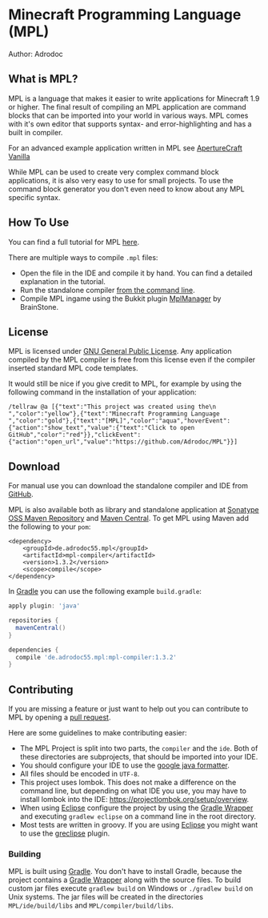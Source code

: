 Minecraft Programming Language (MPL)
====================================

Author: Adrodoc

What is MPL?
-----------
MPL is a language that makes it easier to write applications for Minecraft 1.9 or higher.
The final result of compiling an MPL application are command blocks that can be imported into your world in various ways.
MPL comes with it's own editor that supports syntax- and error-highlighting and has a built in compiler.

For an advanced example application written in MPL see [ApertureCraft Vanilla](https://github.com/Adrodoc/ApertureCraftVanilla)

While MPL can be used to create very complex command block applications, it is also very easy to use for small projects.
To use the command block generator you don't even need to know about any MPL specific syntax.

How To Use
----------
You can find a full tutorial for MPL [here](https://github.com/Adrodoc/MPL/wiki/Tutorial-1.-Basics).

There are multiple ways to compile `.mpl` files:
* Open the file in the IDE and compile it by hand. You can find a detailed explanation in the tutorial.
* Run the standalone compiler [from the command line](https://github.com/Adrodoc/MPL/wiki/Using-MPL-from-the-command-line).
* Compile MPL ingame using the Bukkit plugin [MplManager](https://gitlab.crazyblock-network.net/BrainStone/MplManager) by BrainStone.

License
-------
MPL is licensed under [GNU General Public License]. Any application compiled by the MPL compiler is free from this license even if the compiler inserted standard MPL code templates.

It would still be nice if you give credit to MPL, for example by using the following command in the installation of your application:

`/tellraw @a [{"text":"This project was created using the\n ","color":"yellow"},{"text":"Minecraft Programming Language ","color":"gold"},{"text":"[MPL]","color":"aqua","hoverEvent":{"action":"show_text","value":{"text":"Click to open GitHub","color":"red"}},"clickEvent":{"action":"open_url","value":"https://github.com/Adrodoc/MPL"}}]`

Download
--------
For manual use you can download the standalone compiler and IDE from [GitHub](https://github.com/Adrodoc/MPL/releases).

MPL is also available both as library and standalone application at [Sonatype OSS Maven Repository] and [Maven Central].
To get MPL using Maven add the following to your `pom`:
```
<dependency>
    <groupId>de.adrodoc55.mpl</groupId>
    <artifactId>mpl-compiler</artifactId>
    <version>1.3.2</version>
    <scope>compile</scope>
</dependency>
```
In [Gradle] you can use the following example `build.gradle`:
```gradle
apply plugin: 'java'

repositories {
  mavenCentral()
}

dependencies {
  compile 'de.adrodoc55.mpl:mpl-compiler:1.3.2'
}
```

Contributing
------------
If you are missing a feature or just want to help out you can contribute to MPL by opening a [pull request](https://help.github.com/articles/using-pull-requests/).

Here are some guidelines to make contributing easier:
* The MPL Project is split into two parts, the `compiler` and the `ide`. Both of these directories are subprojects, that should be imported into your IDE.
* You should configure your IDE to use the [google java formatter](https://github.com/google/styleguide/blob/gh-pages/eclipse-java-google-style.xml).
* All files should be encoded in `UTF-8`.
* This project uses lombok. This does not make a difference on the command line, but depending on what IDE you use, you may have to install lombok into the IDE: https://projectlombok.org/setup/overview.
* When using [Eclipse] configure the project by using the [Gradle Wrapper] and executing `gradlew eclipse` on a command line in the root directory.
* Most tests are written in groovy. If you are using [Eclipse] you might want to use the [greclipse](https://github.com/groovy/groovy-eclipse/wiki) plugin.

### Building

MPL is built using [Gradle]. You don't have to install Gradle, because the project contains a [Gradle Wrapper] along with the source files. To build custom jar files execute `gradlew build` on Windows or `./gradlew build` on Unix systems. The jar files will be created in the directories `MPL/ide/build/libs` and `MPL/compiler/build/libs`.

[Sonatype OSS Maven Repository]: https://oss.sonatype.org/content/repositories/releases/de/adrodoc55/mpl
[Maven Central]: http://search.maven.org/#search|ga|1|g%3Ade.adrodoc55.mpl
[GNU General Public License]: http://www.gnu.org/licenses/gpl-3.0
[Gradle]: http://gradle.org/
[Gradle Wrapper]: https://docs.gradle.org/current/userguide/gradle_wrapper.html
[Eclipse]: https://eclipse.org/
